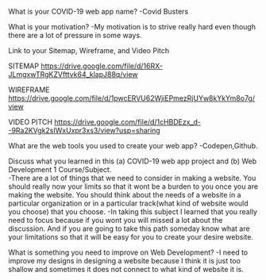 What is your COVID-19 web app name?
-Covid Busters

What is your motivation?
-My motivation is to strive really hard even though
there are a lot of pressure in some ways. 

Link to your Sitemap, Wireframe, and Video Pitch

SITEMAP
https://drive.google.com/file/d/16RX-JLmgxwTRgKZVfttvk64_klapJ88q/view

WIREFRAME
https://drive.google.com/file/d/1pwcERVU62WjiEPmezRjUYw8kYkYm8o7g/view

VIDEO PITCH
https://drive.google.com/file/d/1cHBDEzx_d--9Ra2KVgk2sIWxUxpr3xs3/view?usp=sharing

What are the web tools you used to create your web app?
-Codepen,Github.

Discuss what you learned in this (a) COVID-19 web app project and (b) Web Development 1 Course/Subject.  
-There are a lot of things that we need to consider 
in making a website. You should really now your limits 
so that it wont be a burden to you once you are making the website.
You should think about the needs of a website in a particular organization 
or in a particular track(what kind of website would you choose) that you choose.
-In taking this subject I learned that you really need to focus because if you wont
you will missed a lot about the discussion. And if you are going to take this path 
someday know what are your limitations so that it will be easy for you to create your desire website.

What is something you need to improve on Web Development?
-I need to improve my designs in designing a website because I think it is just too
shallow and sometimes it does not connect to what kind of website it is.
